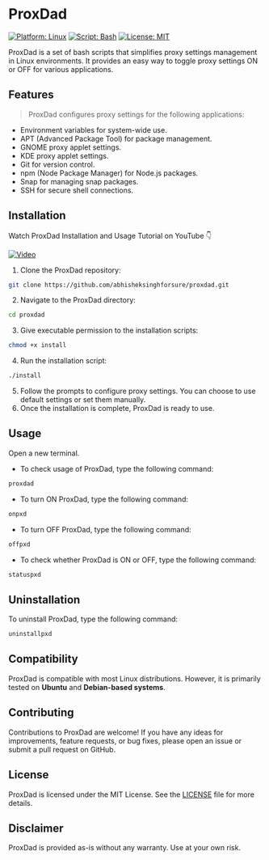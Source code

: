 # ProxDad 

[![Platform: Linux](https://img.shields.io/badge/Platform-Linux-red)](#)
[![Script: Bash](https://img.shields.io/badge/Script-Bash-brightgreen)](#)
[![License: MIT](https://img.shields.io/badge/License-MIT-blue.svg)](https://github.com/abhisheksinghforsure/proxdad/blob/main/LICENSE)

ProxDad is a set of bash scripts that simplifies proxy settings management in Linux environments. It provides an easy way to toggle proxy settings ON or OFF for various applications.

## Features 

> ProxDad configures proxy settings for the following applications:

- Environment variables for system-wide use.
- APT (Advanced Package Tool) for package management.
- GNOME proxy applet settings.
- KDE proxy applet settings.
- Git for version control.
- npm (Node Package Manager) for Node.js packages.
- Snap for managing snap packages.
- SSH for secure shell connections.

## Installation

Watch ProxDad Installation and Usage Tutorial on YouTube 👇

[![Video](https://img.youtube.com/vi/ypCnVTdO_J8/maxresdefault.jpg)](https://www.youtube.com/embed/ypCnVTdO_J8)

1. Clone the ProxDad repository:

```bash
git clone https://github.com/abhisheksinghforsure/proxdad.git
```

2. Navigate to the ProxDad directory:

```bash
cd proxdad
```

3. Give executable permission to the installation scripts:

```bash
chmod +x install
```

4. Run the installation script:

```bash
./install
```

5. Follow the prompts to configure proxy settings. You can choose to use default settings or set them manually.
6. Once the installation is complete, ProxDad is ready to use.

## Usage

Open a new terminal.

- To check usage of ProxDad, type the following command:

```bash
proxdad
```

- To turn ON ProxDad, type the following command:

```bash
onpxd
```

- To turn OFF ProxDad, type the following command:

```bash
offpxd
```

- To check whether ProxDad is ON or OFF, type the following command:

```bash
statuspxd
```

## Uninstallation

To uninstall ProxDad, type the following command: 

```bash
uninstallpxd
```

## Compatibility

ProxDad is compatible with most Linux distributions. However, it is primarily tested on **Ubuntu** and **Debian-based systems**.

## Contributing

Contributions to ProxDad are welcome! If you have any ideas for improvements, feature requests, or bug fixes, please open an issue or submit a pull request on GitHub.

## License

ProxDad is licensed under the MIT License. See the [LICENSE](LICENSE) file for more details.

## Disclaimer

ProxDad is provided as-is without any warranty. Use at your own risk.
